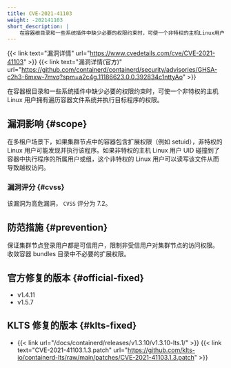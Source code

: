 ```yaml
---
title: CVE-2021-41103
weight: -202141103
short_description: |
    在容器根目录和一些系统插件中缺少必要的权限约束时，可使一个非特权的主机Linux用户拥有遍历容器文件系统并执行目标程序的权限。
---
```


{{< link text="漏洞详情" url="https://www.cvedetails.com/cve/CVE-2021-41103" >}}
{{< link text="漏洞详情(官方)" url="https://github.com/containerd/containerd/security/advisories/GHSA-c2h3-6mxw-7mvq?spm=a2c4g.11186623.0.0.392834c1nttyAo" >}}

在容器根目录和一些系统插件中缺少必要的权限约束时，可使一个非特权的主机 Linux 用户拥有遍历容器文件系统并执行目标程序的权限。

## 漏洞影响 {#scope}

在多租户场景下，如果集群节点中的容器包含扩展权限（例如 setuid），非特权的 Linux 用户可能发现并执行该程序。如果非特权的主机 Linux 用户 UID 碰撞到了容器中执行程序的所属用户或组，这个非特权的 Linux 用户可以读写该文件从而导致越权访问。

### 漏洞评分 {#cvss}

该漏洞为高危漏洞， `CVSS` 评分为 7.2。

## 防范措施 {#prevention}

保证集群节点登录用户都是可信用户，限制非受信用户对集群节点的访问权限。
收敛容器 bundles 目录中不必要的扩展权限。

## 官方修复的版本 {#official-fixed}

- v1.4.11
- v1.5.7

## KLTS 修复的版本 {#klts-fixed}

- {{< link url="/docs/containerd/releases/v1.3.10/v1.3.10-lts.1/" >}} {{< link text="CVE-2021-41103.1.3.patch" url="https://github.com/klts-io/containerd-lts/raw/main/patches/CVE-2021-41103.1.3.patch" >}}
